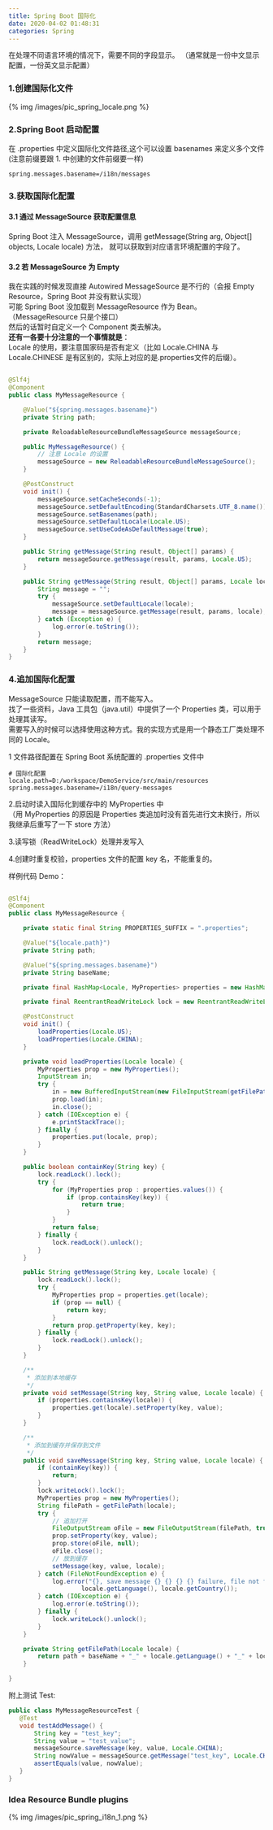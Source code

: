 ```yaml
---
title: Spring Boot 国际化
date: 2020-04-02 01:48:31
categories: Spring
---
```


在处理不同语言环境的情况下，需要不同的字段显示。
（通常就是一份中文显示配置，一份英文显示配置）

### 1.创建国际化文件

{% img /images/pic_spring_locale.png %}

### 2.Spring Boot 启动配置

在 .properties 中定义国际化文件路径,这个可以设置 basenames 来定义多个文件  
(注意前缀要跟 1. 中创建的文件前缀要一样)

```properties
spring.messages.basename=/i18n/messages
```

### 3.获取国际化配置

#### 3.1 通过 MessageSource 获取配置信息

Spring Boot 注入 MessageSource，调用 getMessage(String arg, Object[] objects, Locale locale) 方法，
就可以获取到对应语言环境配置的字段了。

#### 3.2 若 MessageSource 为 Empty

我在实践的时候发现直接 Autowired MessageSource 是不行的（会报 Empty Resource，Spring Boot 并没有默认实现）  
可能 Spring Boot 没加载到 MessageResource 作为 Bean。（MessageResource 只是个接口）  
然后的话暂时自定义一个 Component 类去解决。   
**还有一各要十分注意的一个事情就是**：  
Locale 的使用，要注意国家码是否有定义（比如 Locale.CHINA 与 Locale.CHINESE 是有区别的，实际上对应的是.properties文件的后缀）。

```java

@Slf4j
@Component
public class MyMessageResource {

    @Value("${spring.messages.basename}")
    private String path;

    private ReloadableResourceBundleMessageSource messageSource;

    public MyMessageResource() {
        // 注意 Locale 的设置
        messageSource = new ReloadableResourceBundleMessageSource();
    }

    @PostConstruct
    void init() {
        messageSource.setCacheSeconds(-1);
        messageSource.setDefaultEncoding(StandardCharsets.UTF_8.name());
        messageSource.setBasenames(path);
        messageSource.setDefaultLocale(Locale.US);
        messageSource.setUseCodeAsDefaultMessage(true);
    }

    public String getMessage(String result, Object[] params) {
        return messageSource.getMessage(result, params, Locale.US);
    }

    public String getMessage(String result, Object[] params, Locale locale) {
        String message = "";
        try {
            messageSource.setDefaultLocale(locale);
            message = messageSource.getMessage(result, params, locale);
        } catch (Exception e) {
            log.error(e.toString());
        }
        return message;
    }
}
```

### 4.追加国际化配置

MessageSource 只能读取配置，而不能写入。  
找了一些资料，Java 工具包（java.util）中提供了一个 Properties 类，可以用于处理其读写。  
需要写入的时候可以选择使用这种方式。我的实现方式是用一个静态工厂类处理不同的 Locale。

1 文件路径配置在 Spring Boot 系统配置的 .properties 文件中

```properties
# 国际化配置
locale.path=D:/workspace/DemoService/src/main/resources
spring.messages.basename=/i18n/query-messages
```

2.启动时读入国际化到缓存中的 MyProperties 中  
（用 MyProperties 的原因是 Properties 类追加时没有首先进行文末换行，所以我继承后重写了一下 store 方法）

3.读写锁（ReadWriteLock）处理并发写入

4.创建时重复校验，properties 文件的配置 key 名，不能重复的。

样例代码 Demo：

```java

@Slf4j
@Component
public class MyMessageResource {

    private static final String PROPERTIES_SUFFIX = ".properties";

    @Value("${locale.path}")
    private String path;

    @Value("${spring.messages.basename}")
    private String baseName;

    private final HashMap<Locale, MyProperties> properties = new HashMap<>();

    private final ReentrantReadWriteLock lock = new ReentrantReadWriteLock();

    @PostConstruct
    void init() {
        loadProperties(Locale.US);
        loadProperties(Locale.CHINA);
    }

    private void loadProperties(Locale locale) {
        MyProperties prop = new MyProperties();
        InputStream in;
        try {
            in = new BufferedInputStream(new FileInputStream(getFilePath(locale)));
            prop.load(in);
            in.close();
        } catch (IOException e) {
            e.printStackTrace();
        } finally {
            properties.put(locale, prop);
        }
    }

    public boolean containKey(String key) {
        lock.readLock().lock();
        try {
            for (MyProperties prop : properties.values()) {
                if (prop.containsKey(key)) {
                    return true;
                }
            }
            return false;
        } finally {
            lock.readLock().unlock();
        }
    }

    public String getMessage(String key, Locale locale) {
        lock.readLock().lock();
        try {
            MyProperties prop = properties.get(locale);
            if (prop == null) {
                return key;
            }
            return prop.getProperty(key, key);
        } finally {
            lock.readLock().unlock();
        }
    }

    /**
     * 添加到本地缓存
     */
    private void setMessage(String key, String value, Locale locale) {
        if (properties.containsKey(locale)) {
            properties.get(locale).setProperty(key, value);
        }
    }

    /**
     * 添加到缓存并保存到文件
     */
    public void saveMessage(String key, String value, Locale locale) {
        if (containKey(key)) {
            return;
        }
        lock.writeLock().lock();
        MyProperties prop = new MyProperties();
        String filePath = getFilePath(locale);
        try {
            // 追加打开
            FileOutputStream oFile = new FileOutputStream(filePath, true);
            prop.setProperty(key, value);
            prop.store(oFile, null);
            oFile.close();
            // 放到缓存
            setMessage(key, value, locale);
        } catch (FileNotFoundException e) {
            log.error("{}, save message {} {} {} {} failure, file not found", filePath, key, value,
                    locale.getLanguage(), locale.getCountry());
        } catch (IOException e) {
            log.error(e.toString());
        } finally {
            lock.writeLock().unlock();
        }
    }

    private String getFilePath(Locale locale) {
        return path + baseName + "_" + locale.getLanguage() + "_" + locale.getCountry() + PROPERTIES_SUFFIX;
    }

}
```

附上测试 Test:

 ```java
public class MyMessageResourceTest {
    @Test
    void testAddMessage() {
        String key = "test_key";
        String value = "test_value";
        messageSource.saveMessage(key, value, Locale.CHINA);
        String nowValue = messageSource.getMessage("test_key", Locale.CHINA);
        assertEquals(value, nowValue);
    }
}
```

### Idea Resource Bundle plugins

{% img /images/pic_spring_i18n_1.png %}
